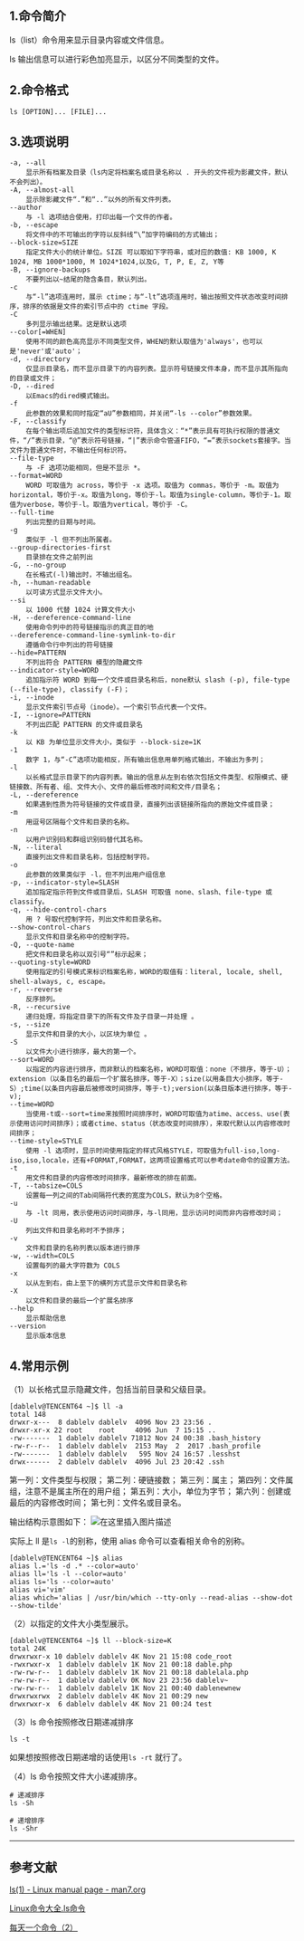 ## 1.命令简介
ls（list）命令用来显示目录内容或文件信息。

ls 输出信息可以进行彩色加亮显示，以区分不同类型的文件。

## 2.命令格式
```shell
ls [OPTION]... [FILE]...
```
## 3.选项说明
```shell
-a, --all
	显示所有档案及目录（ls内定将档案名或目录名称以 . 开头的文件视为影藏文件，默认不会列出）。
-A, --almost-all
	显示除影藏文件“.”和“..”以外的所有文件列表。
--author
	与 -l 选项结合使用，打印出每一个文件的作者。
-b, --escape
	将文件中的不可输出的字符以反斜线“\”加字符编码的方式输出；
--block-size=SIZE
	指定文件大小的统计单位。SIZE 可以取如下字符串，或对应的数值: KB 1000, K 1024, MB 1000*1000, M 1024*1024,以及G, T, P, E, Z, Y等
-B, --ignore-backups
	不要列出以~结尾的隐含条目，默认列出。
-c
	与“-l”选项连用时，展示 ctime；与“-lt”选项连用时，输出按照文件状态改变时间排序，排序的依据是文件的索引节点中的 ctime 字段。
-C
	多列显示输出结果。这是默认选项 
--color[=WHEN]
	使用不同的颜色高亮显示不同类型文件，WHEN的默认取值为'always'，也可以是'never'或'auto'；
-d, --directory
	仅显示目录名，而不显示目录下的内容列表。显示符号链接文件本身，而不显示其所指向的目录或文件； 
-D, --dired
	以Emacs的dired模式输出。
-f
	此参数的效果和同时指定“aU”参数相同，并关闭“-ls --color”参数效果。
-F, --classify
	在每个输出项后追加文件的类型标识符，具体含义：“*”表示具有可执行权限的普通文件，“/”表示目录，“@”表示符号链接，“|”表示命令管道FIFO，“=”表示sockets套接字。当文件为普通文件时，不输出任何标识符。
--file-type
	与 -F 选项功能相同，但是不显示 *。
--format=WORD
	WORD 可取值为 across，等价于 -x 选项。取值为 commas，等价于 -m。取值为horizontal，等价于-x。取值为long，等价于-l。取值为single-column，等价于-1。取值为verbose，等价于-l。取值为vertical，等价于 -C。
--full-time
	列出完整的日期与时间。
-g
	类似于 -l 但不列出所属者。
--group-directories-first
	目录排在文件之前列出
-G, --no-group
	在长格式(-l)输出时，不输出组名。
-h, --human-readable
	以可读方式显示文件大小。
--si
	以 1000 代替 1024 计算文件大小
-H, --dereference-command-line
	使用命令列中的符号链接指示的真正目的地
--dereference-command-line-symlink-to-dir
	遵循命令行中列出的符号链接
--hide=PATTERN
	不列出符合 PATTERN 模型的隐藏文件
--indicator-style=WORD
	追加指示符 WORD 到每一个文件或目录名称后，none默认 slash (-p), file-type (--file-type), classify (-F)；
-i, --inode
	显示文件索引节点号（inode）。一个索引节点代表一个文件。
-I, --ignore=PATTERN
	不列出匹配 PATTERN 的文件或目录名
-k
	以 KB 为单位显示文件大小，类似于 --block-size=1K
-1
	数字 1，与“-C”选项功能相反，所有输出信息用单列格式输出，不输出为多列；
-l
	以长格式显示目录下的内容列表。输出的信息从左到右依次包括文件类型、权限模式、硬链接数、所有者、组、文件大小、文件的最后修改时间和文件/目录名； 
-L, --dereference
	如果遇到性质为符号链接的文件或目录，直接列出该链接所指向的原始文件或目录； 
-m
	用逗号区隔每个文件和目录的名称。
-n
	以用户识别码和群组识别码替代其名称。
-N, --literal
	直接列出文件和目录名称，包括控制字符。
-o
	此参数的效果类似于 -l，但不列出用户组信息
-p, --indicator-style=SLASH
	追加指定指示符到文件或目录后，SLASH 可取值 none、slash、file-type 或 classify。
-q, --hide-control-chars
	用 ? 号取代控制字符，列出文件和目录名称。 
--show-control-chars
	显示文件和目录名称中的控制字符。 
-Q, --quote-name
	把文件和目录名称以双引号“”标示起来；
--quoting-style=WORD
	使用指定的引号模式来标识档案名称，WORD的取值有：literal, locale, shell, shell-always, c, escape。 
-r, --reverse
	反序排列。 
-R, --recursive
	递归处理，将指定目录下的所有文件及子目录一并处理 。 
-s, --size
	显示文件和目录的大小，以区块为单位 。 
-S
	以文件大小进行排序，最大的第一个。 
--sort=WORD
	以指定的内容进行排序，而非默认的档案名称，WORD可取值：none（不排序，等于-U）；extension（以条目名的最后一个扩展名排序，等于-X）；size(以用条目大小排序，等于-S）;time(以条目内容最后被修改时间排序，等于-t);version(以条目版本进行排序，等于-v);
--time=WORD
	当使用-t或--sort=time来按照时间排序时，WORD可取值为atime、access、use(表示使用访问时间排序)；或者ctime、status（状态改变时间排序），来取代默认以内容修改时间排序；
--time-style=STYLE
	使用 -l 选项时，显示时间使用指定的样式风格STYLE，可取值为full-iso,long-iso,iso,locale，还有+FORMAT,FORMAT，这两项设置格式可以参考date命令的设置方法。
-t
	用文件和目录的内容修改时间排序，最新修改的排在前面。 
-T, --tabsize=COLS
	设置每一列之间的Tab间隔符代表的宽度为COLS，默认为8个空格。 
-u
	与 -lt 同用，表示使用访问时间排序，与-l同用，显示访问时间而非内容修改时间；
-U
	列出文件和目录名称时不予排序；
-v
	文件和目录的名称列表以版本进行排序
-w, --width=COLS
	设置每列的最大字符数为 COLS
-x
	以从左到右，由上至下的横列方式显示文件和目录名称
-X
	以文件和目录的最后一个扩展名排序
--help
	显示帮助信息
--version
	显示版本信息
```
## 4.常用示例
（1）以长格式显示隐藏文件，包括当前目录和父级目录。
```shell
[dablelv@TENCENT64 ~]$ ll -a
total 148
drwxr-x---  8 dablelv dablelv  4096 Nov 23 23:56 .
drwxr-xr-x 22 root    root     4096 Jun  7 15:15 ..
-rw-------  1 dablelv dablelv 71812 Nov 24 00:38 .bash_history
-rw-r--r--  1 dablelv dablelv  2153 May  2  2017 .bash_profile
-rw-------  1 dablelv dablelv   595 Nov 24 16:57 .lesshst
drwx------  2 dablelv dablelv  4096 Jul 23 20:42 .ssh
```
第一列：文件类型与权限；
第二列：硬链接数；
第三列：属主；
第四列：文件属组，注意不是属主所在的用户组；
第五列：大小，单位为字节；
第六列：创建或最后的内容修改时间；
第七列：文件名或目录名。

输出结构示意图如下：
![在这里插入图片描述](https://img-blog.csdnimg.cn/20190923160618968.jpg?x-oss-process=image/watermark,type_ZmFuZ3poZW5naGVpdGk,shadow_10,text_aHR0cHM6Ly9kYWJsZWx2LmJsb2cuY3Nkbi5uZXQ=,size_16,color_FFFFFF,t_70)

实际上 ll 是`ls -l`的别称，使用 alias 命令可以查看相关命令的别称。
```shell
[dablelv@TENCENT64 ~]$ alias
alias l.='ls -d .* --color=auto'
alias ll='ls -l --color=auto'
alias ls='ls --color=auto'
alias vi='vim'
alias which='alias | /usr/bin/which --tty-only --read-alias --show-dot --show-tilde'
```

（2）以指定的文件大小类型展示。
```shell
[dablelv@TENCENT64 ~]$ ll --block-size=K
total 24K
drwxrwxr-x 10 dablelv dablelv 4K Nov 21 15:08 code_root
-rwxrwxr-x  1 dablelv dablelv 1K Nov 21 00:18 dable.php
-rw-rw-r--  1 dablelv dablelv 1K Nov 21 00:18 dablelala.php
-rw-rw-r--  1 dablelv dablelv 0K Nov 23 23:56 dablelv~
-rw-rw-r--  1 dablelv dablelv 1K Nov 21 00:40 dablenewnew
drwxrwxrwx  2 dablelv dablelv 4K Nov 21 00:29 new
drwxrwxr-x  6 dablelv dablelv 4K Nov 21 00:24 test
```
（3）ls 命令按照修改日期递减排序
```shell
ls -t
```
如果想按照修改日期递增的话使用`ls -rt` 就行了。

（4）ls 命令按照文件大小递减排序。
```shell
# 递减排序
ls -Sh

# 递增排序
ls -Shr
```

----
## 参考文献
[ls(1) - Linux manual page - man7.org](http://man7.org/linux/man-pages/man1/ls.1.html)

[Linux命令大全.ls命令](http://man.linuxde.net/ls)

[每天一个命令（2）](http://blog.csdn.net/liuguofeng719/article/details/51593812)
